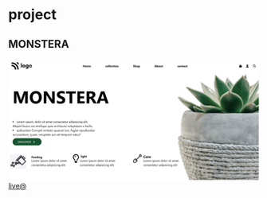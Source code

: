 # project
## MONSTERA
![img](monstera.jpeg)
[live@](https://app.netlify.com/sites/monsteracssapp/configuration/general)